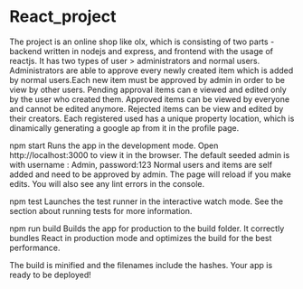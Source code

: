 # React_project

The project is an online shop like olx, which is consisting of two parts - backend written in nodejs and express, and frontend with the usage of reactjs. It has two types of user > administrators and normal users. Administrators  are able to  approve  every newly created item which is added by normal users.Each new item must  be approved by admin in order to be view by other users. Pending approval items can e viewed and edited only by the user who created them. Approved items can be viewed by everyone and cannot be edited anymore. Rejected items can be view and edited by their creators.
Each registered used has a unique property location, which is dinamically generating a google ap from it in the profile page.




npm start
Runs the app in the development mode.
Open http://localhost:3000 to view it in the browser.
The default seeded admin is with username : Admin, password:123
Normal users and items are self added and need to be approved by admin.
The page will reload if you make edits.
You will also see any lint errors in the console.

npm test
Launches the test runner in the interactive watch mode.
See the section about running tests for more information.

npm run build
Builds the app for production to the build folder.
It correctly bundles React in production mode and optimizes the build for the best performance.

The build is minified and the filenames include the hashes.
Your app is ready to be deployed!
